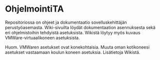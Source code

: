 
# OhjelmointiTA

Repositoriossa on ohjeet ja dokumentaatio sovelluskehittäjän perustyöasemasta.
Wiki-sivuilta löydät dokumentaation asennuksesta sekä eri ohjelmistoihin tehdyistä asetuksista.
Wikistä löytyy myös kuvaus VMWare-virtuaalikoneen asetuksista.

Huom. VMWaren asetukset ovat konekohtaisia. Muuta oman kotikoneesi asetukset vastaamaan koulun koneen asetuksia. Lisätietoja Wikistä.